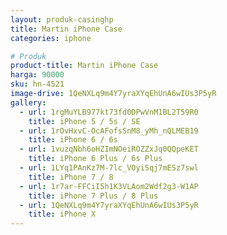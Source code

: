 ```yaml
---
layout: produk-casinghp
title: Martin iPhone Case
categories: iphone

# Produk
product-title: Martin iPhone Case
harga: 90000
sku: hn-4521
image-drive: 1QeNXLq9m4Y7yraXYqEhUnA6wIUs3P5yR
gallery:
  - url: 1rgMuYLB977kt73fd0DPwVnM1BL2T59R0
    title: iPhone 5 / 5s / SE
  - url: 1rOvHxvC-OcAFofsSnM8_yMh_nQLMEB19
    title: iPhone 6 / 6s
  - url: 1vuzqNbh6oHZImNOeiROZZxJq0QQpeKET
    title: iPhone 6 Plus / 6s Plus
  - url: 1LYq1PAnKz7M-7lc_VOyiSqj7mESz7swl
    title: iPhone 7 / 8
  - url: 1r7ar-FFCiI5h1K3VLAom2Wdf2g3-W1AP
    title: iPhone 7 Plus / 8 Plus
  - url: 1QeNXLq9m4Y7yraXYqEhUnA6wIUs3P5yR
    title: iPhone X
---
```

